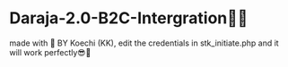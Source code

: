 # Daraja-2.0-B2C-Intergration👨‍💻
made with 💖 BY Koechi (KK),
edit the credentials in stk_initiate.php and it will work perfectly😎🌈
